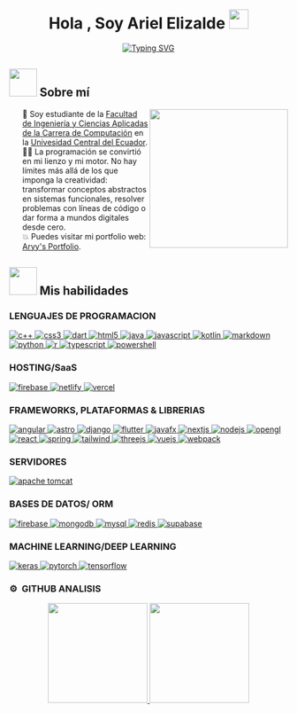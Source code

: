 <!-- SECCIÓN DE PERFIL -->
<h1 align="center">Hola , Soy Ariel Elizalde <img src="https://media.giphy.com/media/hvRJCLFzcasrR4ia7z/giphy.gif" width="35"></h1>
<p align="center">
<a href="https://git.io/typing-svg"><img src="https://readme-typing-svg.demolab.com?font=Fira+Code&weight=20&duration=3000&pause=1000&color=05B681&width=600&lines=Estudiante+de+Ingenier%C3%ADa+en+Ciencias+de+la+Computaci%C3%B3n;Desarrollador+Full+Stack" alt="Typing SVG" /></a>
    
<!-- SECCIÓN ABOUT ME -->
<h2>
    <picture><img src="https://github.com/7oSkaaa/7oSkaaa/blob/main/Images/about_me.gif?raw=true" width="50px"></picture> 
    Sobre mí
</h2>
<picture> 
    <img align="right" src="https://github.com/7oSkaaa/7oSkaaa/blob/main/Images/Right_Side.gif?raw=true" width="250px">
</picture>

<ul style="list-style-type: none;">
    <li>🏫 Soy estudiante de la <a href="https://www.uce.edu.ec/web/fing">Facultad de Ingeniería y Ciencias Aplicadas de la Carrera de Computación</a> en la <a href="https://www.uce.edu.ec/">Univesidad Central del Ecuador</a>.</li>
    <li>👨‍💻 La programación se convirtió en mi lienzo y mi motor. No hay límites más allá de los que imponga la creatividad: transformar conceptos abstractos en sistemas funcionales, resolver problemas con líneas de código o dar forma a mundos digitales desde cero.</li>
    <li>💥 Puedes visitar mi portfolio web: <a href="https://cutt.ly/Ahmed_Hossam_Website">Aryy's Portfolio</a>.</li>
</ul>

<!-- SECCIÓN DE HABILIDADES -->
<h2>
    <picture><img src="https://media2.giphy.com/media/QssGEmpkyEOhBCb7e1/giphy.gif?cid=ecf05e47a0n3gi1bfqntqmob8g9aid1oyj2wr3ds3mg700bl&rid=giphy.gif" width="50px"></picture> 
    Mis habilidades
</h2>

<h3>LENGUAJES DE PROGRAMACION</h3>
<p align="left">
  <a href="#" target="_blank"> 
    <img src="https://img.shields.io/badge/C++-00599C?style=for-the-badge&logo=cplusplus&logoColor=white" alt="c++"/> 
  </a>
  <a href="#" target="_blank"> 
    <img src="https://img.shields.io/badge/CSS3-1572B6?style=for-the-badge&logo=css3&logoColor=white" alt="css3"/> 
  </a>
  <a href="#" target="_blank"> 
    <img src="https://img.shields.io/badge/Dart-0175C2?style=for-the-badge&logo=dart&logoColor=white" alt="dart"/> 
  </a>
  <a href="#" target="_blank"> 
    <img src="https://img.shields.io/badge/HTML5-E34F26?style=for-the-badge&logo=html5&logoColor=white" alt="html5"/> 
  </a>
  <a href="#" target="_blank"> 
    <img src="https://img.shields.io/badge/Java-ED8B00?style=for-the-badge&logo=java&logoColor=white" alt="java"/> 
  </a>
  <a href="#" target="_blank"> 
    <img src="https://img.shields.io/badge/JavaScript-F7DF1E?style=for-the-badge&logo=javascript&logoColor=black" alt="javascript"/> 
  </a>
  <a href="#" target="_blank"> 
    <img src="https://img.shields.io/badge/Kotlin-7F52FF?style=for-the-badge&logo=kotlin&logoColor=white" alt="kotlin"/> 
  </a>
  <a href="#" target="_blank"> 
    <img src="https://img.shields.io/badge/Markdown-000000?style=for-the-badge&logo=markdown&logoColor=white" alt="markdown"/> 
  </a>
  <a href="#" target="_blank"> 
    <img src="https://img.shields.io/badge/Python-3776AB?style=for-the-badge&logo=python&logoColor=white" alt="python"/> 
  </a>
  <a href="#" target="_blank"> 
    <img src="https://img.shields.io/badge/R-276DC3?style=for-the-badge&logo=r&logoColor=white" alt="r"/> 
  </a>
  <a href="#" target="_blank"> 
    <img src="https://img.shields.io/badge/TypeScript-007ACC?style=for-the-badge&logo=typescript&logoColor=white" alt="typescript"/> 
  </a>
  <a href="#" target="_blank"> 
    <img src="https://img.shields.io/badge/PowerShell-5391FE?style=for-the-badge&logo=powershell&logoColor=white" alt="powershell"/> 
  </a>
</p>

<h3>HOSTING/SaaS</h3>
<p align="left">
  <a href="#" target="_blank"> 
    <img src="https://img.shields.io/badge/Firebase-FFCA28?style=for-the-badge&logo=firebase&logoColor=black" alt="firebase"/> 
  </a>
  <a href="#" target="_blank"> 
    <img src="https://img.shields.io/badge/Netlify-00C7B7?style=for-the-badge&logo=netlify&logoColor=white" alt="netlify"/> 
  </a>
  <a href="#" target="_blank"> 
    <img src="https://img.shields.io/badge/Vercel-000000?style=for-the-badge&logo=vercel&logoColor=white" alt="vercel"/> 
  </a>
</p>

<h3>FRAMEWORKS, PLATAFORMAS & LIBRERIAS</h3>
<p align="left">
  <a href="#" target="_blank"> 
    <img src="https://img.shields.io/badge/Angular-DD0031?style=for-the-badge&logo=angular&logoColor=white" alt="angular"/> 
  </a>
  <a href="#" target="_blank"> 
    <img src="https://img.shields.io/badge/Astro-FF5D01?style=for-the-badge&logo=astro&logoColor=white" alt="astro"/> 
  </a>
  <a href="#" target="_blank"> 
    <img src="https://img.shields.io/badge/Django-092E20?style=for-the-badge&logo=django&logoColor=white" alt="django"/> 
  </a>
  <a href="#" target="_blank"> 
    <img src="https://img.shields.io/badge/Flutter-02569B?style=for-the-badge&logo=flutter&logoColor=white" alt="flutter"/> 
  </a>
  <a href="#" target="_blank"> 
    <img src="https://img.shields.io/badge/JavaFX-ED8B00?style=for-the-badge&logo=java&logoColor=white" alt="javafx"/> 
  </a>
  <a href="#" target="_blank"> 
    <img src="https://img.shields.io/badge/Next.js-000000?style=for-the-badge&logo=nextdotjs&logoColor=white" alt="nextjs"/> 
  </a>
  <a href="#" target="_blank"> 
    <img src="https://img.shields.io/badge/Node.js-339933?style=for-the-badge&logo=nodedotjs&logoColor=white" alt="nodejs"/> 
  </a>
  <a href="#" target="_blank"> 
    <img src="https://img.shields.io/badge/OpenGL-5586A4?style=for-the-badge&logo=opengl&logoColor=white" alt="opengl"/> 
  </a>
  <a href="#" target="_blank"> 
    <img src="https://img.shields.io/badge/React-20232A?style=for-the-badge&logo=react&logoColor=61DAFB" alt="react"/> 
  </a>
  <a href="#" target="_blank"> 
    <img src="https://img.shields.io/badge/Spring-6DB33F?style=for-the-badge&logo=spring&logoColor=white" alt="spring"/> 
  </a>
  <a href="#" target="_blank"> 
    <img src="https://img.shields.io/badge/Tailwind_CSS-38B2AC?style=for-the-badge&logo=tailwind-css&logoColor=white" alt="tailwind"/> 
  </a>
  <a href="#" target="_blank"> 
    <img src="https://img.shields.io/badge/Three.js-000000?style=for-the-badge&logo=three.js&logoColor=white" alt="threejs"/> 
  </a>
  <a href="#" target="_blank"> 
    <img src="https://img.shields.io/badge/Vue.js-4FC08D?style=for-the-badge&logo=vue.js&logoColor=white" alt="vuejs"/> 
  </a>
  <a href="#" target="_blank"> 
    <img src="https://img.shields.io/badge/Webpack-8DD6F9?style=for-the-badge&logo=webpack&logoColor=black" alt="webpack"/> 
  </a>
</p>

<h3>SERVIDORES</h3>
<p align="left">
  <a href="#" target="_blank"> 
    <img src="https://img.shields.io/badge/Apache_Tomcat-F8DC75?style=for-the-badge&logo=apache-tomcat&logoColor=black" alt="apache tomcat"/> 
  </a>
</p>

<h3>BASES DE DATOS/ ORM</h3>
<p align="left">
  <a href="#" target="_blank"> 
    <img src="https://img.shields.io/badge/Firebase-FFCA28?style=for-the-badge&logo=firebase&logoColor=black" alt="firebase"/> 
  </a>
  <a href="#" target="_blank"> 
    <img src="https://img.shields.io/badge/MongoDB-4EA94B?style=for-the-badge&logo=mongodb&logoColor=white" alt="mongodb"/> 
  </a>
  <a href="#" target="_blank"> 
    <img src="https://img.shields.io/badge/MySQL-005C84?style=for-the-badge&logo=mysql&logoColor=white" alt="mysql"/> 
  </a>
  <a href="#" target="_blank"> 
    <img src="https://img.shields.io/badge/Redis-DC382D?style=for-the-badge&logo=redis&logoColor=white" alt="redis"/> 
  </a>
  <a href="#" target="_blank"> 
    <img src="https://img.shields.io/badge/Supabase-3ECF8E?style=for-the-badge&logo=supabase&logoColor=white" alt="supabase"/> 
  </a>
</p>

<h3>MACHINE LEARNING/DEEP LEARNING</h3>
<p align="left">
  <a href="#" target="_blank"> 
    <img src="https://img.shields.io/badge/Keras-D00000?style=for-the-badge&logo=keras&logoColor=white" alt="keras"/> 
  </a>
  <a href="#" target="_blank"> 
    <img src="https://img.shields.io/badge/PyTorch-EE4C2C?style=for-the-badge&logo=pytorch&logoColor=white" alt="pytorch"/> 
  </a>
  <a href="#" target="_blank"> 
    <img src="https://img.shields.io/badge/TensorFlow-FF6F00?style=for-the-badge&logo=tensorflow&logoColor=white" alt="tensorflow"/> 
  </a>
</p>

<!-- SECCIÓN DE Analisis -->
### ⚙️ &nbsp;GITHUB ANALISIS

<p align="center">
  <a href="https://github.com/Aryy234">
    <img height="180em" src="https://github-readme-stats-eight-theta.vercel.app/api?username=Aryy234&show_icons=true&theme=algolia&include_all_commits=true&count_private=true"/>
  </a>
  <a href="https://github.com/Aryy234">
    <img height="180em" src="https://github-readme-stats-eight-theta.vercel.app/api/top-langs/?username=Aryy234&layout=compact&langs_count=8&theme=algolia"/>
  </a>
</p>

<!--
<p align="center">
  <img height="180em" src="https://github-readme-streak-stats.herokuapp.com/?user=Aryy234&theme=dark&hide_border=true"/>
</p>
-->
